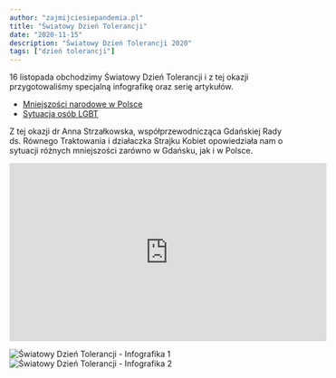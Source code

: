```yaml
---
author: "zajmijciesiepandemia.pl"
title: "Światowy Dzień Tolerancji"
date: "2020-11-15"
description: "Światowy Dzień Tolerancji 2020"
tags: ["dzień tolerancji"]
---
```


16 listopada obchodzimy Światowy Dzień Tolerancji i z tej okazji przygotowaliśmy specjalną infografikę oraz serię artykułów.
- [Mniejszości narodowe w Polsce](/posty/mniejszosci_narodowe)
- [Sytuacja osób LGBT](/posty/dyskryminacja_lgbt)

Z tej okazji dr Anna Strzałkowska, współprzewodnicząca Gdańskiej Rady ds. Równego Traktowania i działaczka Strajku Kobiet opowiedziała nam o sytuacji różnych mniejszości zarówno w Gdańsku, jak i w Polsce.  
<center><iframe width="560" height="315" src="https://www.youtube.com/embed/g8XwYCwGYrw" frameborder="0" allow="accelerometer; autoplay; clipboard-write; encrypted-media; gyroscope; picture-in-picture" allowfullscreen></iframe></center>

![Światowy Dzień Tolerancji - Infografika 1](/img/dzien_tolerancji_1.jpg)
![Światowy Dzień Tolerancji - Infografika 2](/img/dzien_tolerancji_2.jpg)